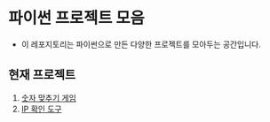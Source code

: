 # 파이썬 프로젝트 모음

- 이 레포지토리는 파이썬으로 만든 다양한 프로젝트를 모아두는 공간입니다.

## 현재 프로젝트

1. [숫자 맞추기 게임](number-maker-game/README.md)
2. [IP 확인 도구](ip-checker/README.md)